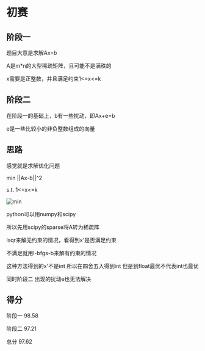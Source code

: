 # 初赛

## 阶段一

题目大意是求解Ax=b

A是m*n的大型稀疏矩阵，且可能不是满秩的

x需要是正整数，并且满足约束1<=x<=k

## 阶段二

在阶段一的基础上，b有一些扰动，即Ax+e=b

e是一些比较小的非负整数组成的向量

## 思路

感觉就是求解优化问题


min ||Ax-b||^2

s.t. 1<=x<=k

![min](https://latex.codecogs.com/svg.image?\bg{white}min&space;\left\||Ax-b&space;\right\||_{2})


python可以用numpy和scipy

所以先用scipy的sparse将A转为稀疏阵

lsqr来解无约束的情况，看得到x'是否满足约束

不满足就用l-bfgs-b来解有约束的情况

这种方法得到的x'不是int 所以在四舍五入得到int 但是到float最优不代表int也最优

同时阶段二 出现的扰动e也无法解决

## 得分

阶段一 98.58

阶段二 97.21

总分 97.62
